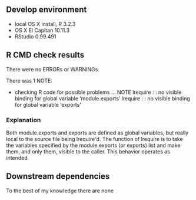 ## Develop environment
* local OS X install, R 3.2.3
* OS X El Capitan 10.11.3
* RStudio 0.99.491

## R CMD check results
There were no ERRORs or WARNINGs. 

There was 1 NOTE:

* checking R code for possible problems ... NOTE
lrequire : <anonymous>: no visible binding for global variable
  ‘module.exports’
lrequire : <anonymous>: no visible binding for global variable
  ‘exports’

### Explanation
Both module.exports and exports are defined as global variables, but really local to the
source file being lrequire'd. The function of lrequire is to take the variables specified 
by the module.exports (or exports) list and make them, and only them, visible to the caller.
This behavior operates as intended.

## Downstream dependencies

To the best of my knowledge there are none
